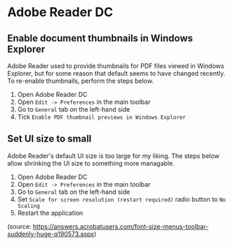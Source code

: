 # Adobe Reader DC

## Enable document thumbnails in Windows Explorer
Adobe Reader used to provide thumbnails for PDF files viewed in Windows Explorer, but for some reason that default seems to have changed recently. To re-enable thumbnails, perform the steps below.

1. Open Adobe Reader DC
2. Open `Edit -> Preferences` in the main toolbar
3. Go to `General` tab on the left-hand side
4. Tick `Enable PDF thumbnail previews in Windows Explorer`

## Set UI size to small
Adobe Reader's default UI size is too large for my liking. The steps below allow shrinking the UI size to something more managable.

1. Open Adobe Reader DC
2. Open `Edit -> Preferences` in the main toolbar
3. Go to `General` tab on the left-hand side
4. Set `Scale for screen resolution (restart required)` radio button to `No Scaling`
5. Restart the application

(source: https://answers.acrobatusers.com/font-size-menus-toolbar-suddenly-huge-q190573.aspx)
